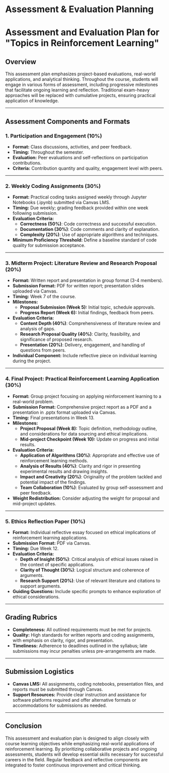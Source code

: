 Assessment & Evaluation Planning
================================

# Assessment and Evaluation Plan for "Topics in Reinforcement Learning"

## Overview
This assessment plan emphasizes project-based evaluations, real-world applications, and analytical thinking. Throughout the course, students will engage in various forms of assessment, including progressive milestones that facilitate ongoing learning and reflection. Traditional exam-heavy approaches will be replaced with cumulative projects, ensuring practical application of knowledge.

---

## Assessment Components and Formats

### 1. Participation and Engagement (10%)
- **Format:** Class discussions, activities, and peer feedback.
- **Timing:** Throughout the semester.
- **Evaluation:** Peer evaluations and self-reflections on participation contributions.
- **Criteria:** Contribution quantity and quality, engagement level with peers.

---

### 2. Weekly Coding Assignments (30%)
- **Format:** Practical coding tasks assigned weekly through Jupyter Notebooks (.ipynb) submitted via Canvas LMS.
- **Timing:** Due weekly; grading feedback provided within one week following submission.
- **Evaluation Criteria:**
  - **Correctness (50%)**: Code correctness and successful execution.
  - **Documentation (30%)**: Code comments and clarity of explanation.
  - **Complexity (20%)**: Use of appropriate algorithms and techniques.
- **Minimum Proficiency Threshold:** Define a baseline standard of code quality for submission acceptance.

---

### 3. Midterm Project: Literature Review and Research Proposal (20%)
- **Format:** Written report and presentation in group format (3-4 members).
- **Submission Format:** PDF for written report; presentation slides uploaded via Canvas.
- **Timing:** Week 7 of the course.
- **Milestones:**
  - **Proposal Submission (Week 5):** Initial topic, schedule approvals.
  - **Progress Report (Week 6):** Initial findings, feedback from peers.
- **Evaluation Criteria:**
  - **Content Depth (40%)**: Comprehensiveness of literature review and analysis of gaps.
  - **Research Proposal Quality (40%)**: Clarity, feasibility, and significance of proposed research.
  - **Presentation (20%)**: Delivery, engagement, and handling of questions from peers.
- **Individual Component:** Include reflective piece on individual learning during the project.

---

### 4. Final Project: Practical Reinforcement Learning Application (30%)
- **Format:** Group project focusing on applying reinforcement learning to a real-world problem.
- **Submission Format:** Comprehensive project report as a PDF and a presentation in .pptx format uploaded via Canvas.
- **Timing:** Final presentations in Week 13.
- **Milestones:**
  - **Project Proposal (Week 8):** Topic definition, methodology outline, and considerations for data sourcing and ethical implications.
  - **Mid-project Checkpoint (Week 10):** Update on progress and initial results.
- **Evaluation Criteria:**
  - **Application of Algorithms (30%)**: Appropriate and effective use of reinforcement learning methods.
  - **Analysis of Results (40%)**: Clarity and rigor in presenting experimental results and drawing insights.
  - **Impact and Creativity (20%)**: Originality of the problem tackled and potential impact of the findings.
  - **Team Collaboration (10%)**: Evaluated by group self-assessment and peer feedback.
- **Weight Redistribution:** Consider adjusting the weight for proposal and mid-project updates.

---

### 5. Ethics Reflection Paper (10%)
- **Format:** Individual reflective essay focused on ethical implications of reinforcement learning applications.
- **Submission Format:** PDF via Canvas.
- **Timing:** Due Week 12.
- **Evaluation Criteria:**
  - **Depth of Insight (50%)**: Critical analysis of ethical issues raised in the context of specific applications.
  - **Clarity of Thought (30%)**: Logical structure and coherence of arguments.
  - **Research Support (20%)**: Use of relevant literature and citations to support arguments.
- **Guiding Questions:** Include specific prompts to enhance exploration of ethical considerations.

---

## Grading Rubrics
- **Completeness:** All outlined requirements must be met for projects.
- **Quality:** High standards for written reports and coding assignments, with emphasis on clarity, rigor, and presentation.
- **Timeliness:** Adherence to deadlines outlined in the syllabus; late submissions may incur penalties unless pre-arrangements are made.

---

## Submission Logistics
- **Canvas LMS:** All assignments, coding notebooks, presentation files, and reports must be submitted through Canvas.
- **Support Resources:** Provide clear instruction and assistance for software platforms required and offer alternative formats or accommodations for submissions as needed.

---

## Conclusion
This assessment and evaluation plan is designed to align closely with course learning objectives while emphasizing real-world applications of reinforcement learning. By prioritizing collaborative projects and ongoing assessments, students will develop essential skills necessary for successful careers in the field. Regular feedback and reflective components are integrated to foster continuous improvement and critical thinking.